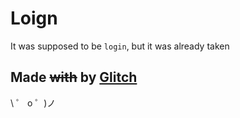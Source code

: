 # Loign

It was supposed to be `login`, but it was already taken

## Made ~~with~~ by [Glitch](https://glitch.com/)

\ ゜ o ゜)ノ
